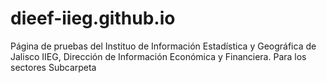 # dieef-iieg.github.io

Página de pruebas del Instituo de Información Estadística y Geográfica de Jalisco IIEG, Dirección de Información Económica y Financiera.
Para los sectores
Subcarpeta
